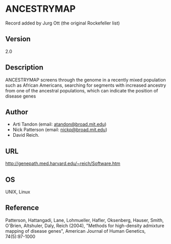 # ANCESTRYMAP
Record added by Jurg Ott (the original Rockefeller list)

## Version
2.0

## Description
ANCESTRYMAP screens through the genome in a recently mixed population such as African Americans, searching for segments with increased ancestry from one of the ancestral populations, which can indicate the position of disease genes

## Author
* Arti Tandon (email: atandon@broad.mit.edu)
* Nick Patterson (email: nickp@broad.mit.edu)
* David Reich.

## URL
http://genepath.med.harvard.edu/~reich/Software.htm

## OS
UNIX, Linux

## Reference
Patterson, Hattangadi, Lane, Lohmueller, Hafler, Oksenberg, Hauser, Smith, O'Brien, Altshuler, Daly, Reich (2004), "Methods for high-density admixture mapping of disease genes", American Journal of Human Genetics, 74(5):97-1000